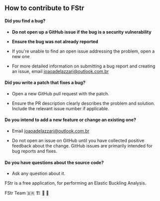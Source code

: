 ## How to contribute to FStr

#### **Did you find a bug?**

* **Do not open up a GitHub issue if the bug is a security vulnerability**

* **Ensure the bug was not already reported**

* If you're unable to find an open issue addressing the problem, open a new one

* For more detailed information on submitting a bug report and creating an issue, email joaoadelazzari@outlook.com.br

#### **Did you write a patch that fixes a bug?**

* Open a new GitHub pull request with the patch.

* Ensure the PR description clearly describes the problem and solution. Include the relevant issue number if applicable.

#### **Do you intend to add a new feature or change an existing one?**

* Email joaoadelazzari@outlook.com.br

* Do not open an issue on GitHub until you have collected positive feedback about the change. GitHub issues are primarily intended for bug reports and fixes.

#### **Do you have questions about the source code?**

* Ask any question about it.

FStr is a free application, for performing an Elastic Buckling Analysis.

FStr Team 🇧🇷 🏗️ :construction: :construction_worker:
